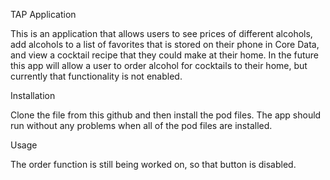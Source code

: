 TAP Application

This is an application that allows users to see prices of different alcohols, add alcohols to a list of favorites that is stored on their phone in Core Data, and view a cocktail recipe that they could make at their home. In the future this app will allow a user to order alcohol for cocktails to their home, but currently that functionality is not enabled.

Installation 

Clone the file from this github and then install the pod files. The app should run without any problems when all of the pod files are installed.

Usage

The order function is still being worked on, so that button is disabled.
